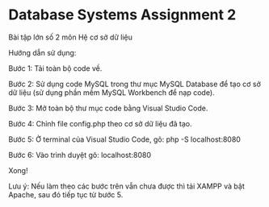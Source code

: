 # Database Systems Assignment 2
 
Bài tập lớn số 2 môn Hệ cơ sở dữ liệu

Hướng dẫn sử dụng:

Bước 1: Tải toàn bộ code về.

Bước 2: Sử dụng code MySQL trong thư mục MySQL Database để tạo cơ sở dữ liệu (sử dụng phần mềm MySQL Workbench để nạp code).

Bước 3: Mở toàn bộ thư mục code bằng Visual Studio Code.

Bước 4: Chỉnh file config.php theo cơ sở dữ liệu đã tạo.

Bước 5: Ở terminal của Visual Studio Code, gõ: php -S localhost:8080

Bước 6: Vào trình duyệt gõ: localhost:8080

Xong!

Lưu ý: Nếu làm theo các bước trên vẫn chưa được thì tải XAMPP và bật Apache, sau đó tiếp tục từ bước 5.
